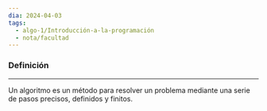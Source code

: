 ```yaml
---
dia: 2024-04-03
tags:
  - algo-1/Introducción-a-la-programación
  - nota/facultad
---
```

### Definición
---
Un algoritmo es un método para resolver un problema mediante una serie de pasos precisos, definidos y finitos.